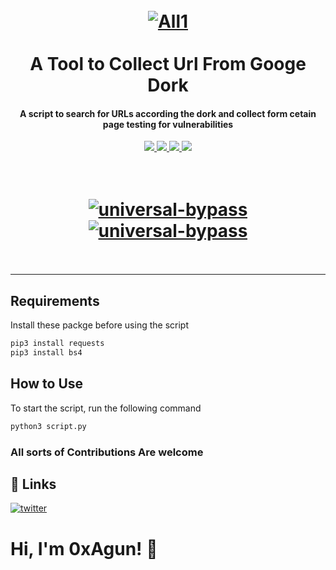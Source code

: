 <h1 align="center">
  <br>
  <a href="https://github.com/0xAgun/idb-shodan"><img src="https://i.imgur.com/3eSH7GE.png" alt="All1"></a></br>
  <br>
    A Tool to Collect Url From Googe Dork
  <br>
</h1>
<h4 align="center">A script to search for URLs according the dork and collect form cetain page testing for vulnerabilities</h4>
<p align="center">
  <a href="https://github.com/0xAgun/google-junk/">
    <img src="https://img.shields.io/badge/version-1.5.7-brightgreen?style=for-the-badge&logo=appveyor">
  </a>
  <a href="https://github.com/0xAgun/google-junk/">
      <img src="https://img.shields.io/badge/python-3.9-orange?style=for-the-badge&logo=appveyor">
  </a>
  <a href="https://github.com/0xAgun/google-junk/">
      <img src="https://img.shields.io/badge/license-0xAgun-informational?style=for-the-badge&logo=appveyor">
  </a>
    <a href="https://github.com/0xAgun/google-junk/">
      <img src="https://img.shields.io/github/forks/0xAgun/google-junk?style=for-the-badge">
  </a>
</p>
<h1 align="center">
  <br>
  <a href="https://github.com/0xAgun/google-junk"><img src="https://i.imgur.com/q03lwxR.png" alt="universal-bypass"></a>
  <br>
  <a href="https://github.com/0xAgun/google-junk"><img src="https://i.imgur.com/zQEUfMJ.png" alt="universal-bypass"></a>
  <br>
  <br>
</h1>

<hr>


## Requirements

Install these packge before using the script

```bash
pip3 install requests
pip3 install bs4
```


## How to Use

To start the script, run the following command

```py
python3 script.py
```


### All sorts of Contributions Are welcome

## 🔗 Links
[![twitter](https://img.shields.io/badge/twitter-1DA1F2?style=for-the-badge&logo=twitter&logoColor=white)](https://twitter.com/myselfAshraful)

# Hi, I'm 0xAgun! 👋
